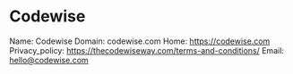 
# Codewise

Name: Codewise
Domain: codewise.com
Home: https://codewise.com
Privacy_policy: https://thecodewiseway.com/terms-and-conditions/
Email: hello@codewise.com

